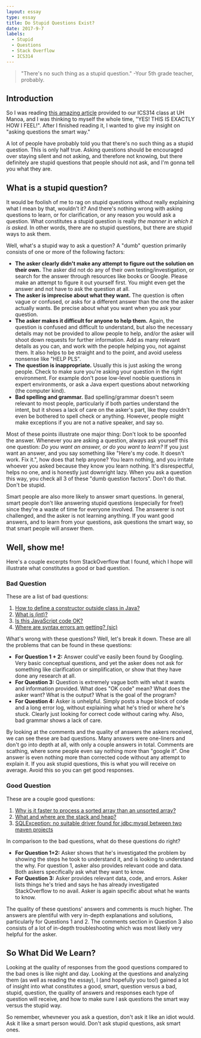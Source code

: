 ```yaml
---
layout: essay
type: essay
title: Do Stupid Questions Exist?
date: 2017-9-7
labels:
  - Stupid
  - Questions
  - Stack Overflow
  - ICS314
---
```


> "There's no such thing as a stupid question." -Your 5th grade teacher, probably.

## Introduction
So I was reading [this amazing article](http://www.catb.org/esr/faqs/smart-questions.html) provided to our ICS314 class at UH Manoa, and I was thinking to myself the whole time, "YES! THIS IS EXACTLY HOW I FEEL!". After I finished reading it, I wanted to give my insight on "asking questions the smart way."

A lot of people have probably told you that there's no such thing as a stupid question. This is only half true. Asking questions should be encouraged over staying silent and not asking, and therefore not knowing,  but there definitely are stupid questions that people should not ask, and I'm gonna tell you what they are.

## What is a stupid question?
It would be foolish of me to rag on stupid questions without really explaining what I mean by that, wouldn't it? And there's nothing wrong with asking questions to learn, or for clarification, or any reason you would ask a question. What constitutes a stupid question is really *the manner in which it is asked.* In other words, there are no stupid questions, but there are stupid ways to ask them.

Well, what's a stupid way to ask a question? A "dumb" question primarily consists of one or more of the following factors:

- **The asker clearly didn't make any attempt to figure out the solution on their own.** The asker did not do any of their own testing/investigation, or search for the answer through resources like books or Google. Please make an attempt to figure it out yourself first. You might even get the answer and not have to ask the question at all.
- **The asker is imprecise about what they want.** The question is often vague or confused, or asks for a different answer than the one the asker actually wants. Be precise about what you want when you ask your question.
- **The asker makes it difficult for anyone to help them.** Again, the question is confused and difficult to understand, but also the necessary details may not be provided to allow people to help, and/or the asker will shoot down requests for further information. Add as many relevant details as you can, and work with the people helping you, not against them. It also helps to be straight and to the point, and avoid useless nonsense like "HELP PLS".
- **The question is inappropriate.** Usually this is just asking the wrong people. Check to make sure you're asking your question in the right environment. For example don't pose low-level noobie questions in expert environments, or ask a Java expert questions about networking (the computer kind).
- **Bad spelling and grammar.** Bad spelling/grammar doesn't seem relevant to most people, particularly if both parties understand the intent, but it shows a lack of care on the asker's part, like they couldn't even be bothered to spell check or anything. However, people might make exceptions if you are not a native speaker, and say so.

Most of these points illustrate one major thing: Don't look to be spoonfed the answer.  Whenever you are asking a question, always ask yourself this one question: *Do you want an answer, or do you want to learn?* If you just want an answer, and you say something like "Here's my code. It doesn't work. Fix it.", how does that help anyone? You learn nothing, and you irritate whoever you asked because they know you learn nothing. It's disrespectful, helps no one, and is honestly just downright lazy. When you ask a question this way, you check all 3 of these "dumb question factors". Don't do that. Don't be stupid.

Smart people are also more likely to answer smart questions. In general, smart people don't like answering stupid questions (especially for free!) since they're a waste of time for everyone involved. The answerer is not challenged, and the asker is not learning anything. If you want good answers, and to learn from your questions, ask questions the smart way, so that smart people will answer them.

## Well, show me! 
Here's a couple excerpts from StackOverflow that I found, which I hope will illustrate what constitutes a good or bad question.

### Bad Question
These are a list of bad questions:

1. [How to define a constructor outside class in Java?](https://stackoverflow.com/questions/32627456/how-to-define-a-constructor-outside-class-in-java)
2. [What is (int)?](https://stackoverflow.com/questions/25180631/what-is-int)
3. [Is this JavaScript code OK?](https://stackoverflow.com/questions/43719039/is-this-javascript-code-ok)
4. [Where are syntax errors am getting? (sic)](https://stackoverflow.com/questions/30449692/where-are-the-syntax-errors-am-getting)

What's wrong with these questions? Well, let's break it down. These are all the problems that can be found in these questions:

- **For Question 1 + 2:** Answer could've easily been found by Googling. Very basic conceptual questions, and yet the asker does not ask for something like clarification or simplification, or show that they have done any research at all.
- **For Question 3:** Question is extremely vague both with what it wants and information provided. What does "OK code" mean? What does the asker want? What is the output? What is the goal of the program?
- **For Question 4:** Asker is unhelpful. Simply posts a huge block of code and a long error log, without explaining what he's tried or where he's stuck. Clearly just looking for correct code without caring why. Also, bad grammar shows a lack of care.

By looking at the comments and the quality of answers the askers received, we can see these are bad questions. Many answers were one-liners and don't go into depth at all, with only a couple answers in total. Comments are scathing, where some people even say nothing more than "google it". One answer is even nothing more than corrected code without any attempt to explain it. If you ask stupid questions, this is what you will receive on average. Avoid this so you can get good responses.

### Good Question
These are a couple good questions:

1. [Why is it faster to process a sorted array than an unsorted array?](https://stackoverflow.com/questions/11227809/why-is-it-faster-to-process-a-sorted-array-than-an-unsorted-array)
2. [What and where are the stack and heap?](https://stackoverflow.com/questions/79923/what-and-where-are-the-stack-and-heap)
3. [SQLException: no suitable driver found for jdbc:mysql between two maven projects](https://stackoverflow.com/questions/45771942/sqlexception-no-suitable-driver-found-for-jdbcmysql-between-two-maven-projects)

In comparison to the bad questions, what do these questions do right?

- **For Question 1+2:** Asker shows that he's investigated the problem by showing the steps he took to understand it, and is looking to understand the why. For question 1, asker also provides relevant code and data. Both askers specifically ask what they want to know.
- **For Question 3:** Asker provides relevant data, code, and errors. Asker lists things he's tried and says he has already investigated StackOverflow to no avail. Asker is again specific about what he wants to know.

The quality of these questions' answers and comments is much higher. The answers are plentiful with very in-depth explanations and solutions, particularly for Questions 1 and 2. The comments section in Question 3 also consists of a lot of in-depth troubleshooting which was most likely very helpful for the asker. 

## So What Did We Learn?

Looking at the quality of responses from the good questions compared to the bad ones is like night and day. Looking at the questions and analyzing them (as well as reading the essay), I (and hopefully you too!) gained a lot of insight into what constitutes a good, smart, question versus a bad, stupid, question, the quality of answers and responses each type of question will receive, and how to make sure I ask questions the smart way versus the stupid way. 

So remember, whevnever you ask a question, don't ask it like an idiot would. Ask it like a smart person would. Don't ask stupid questions, ask smart ones.


